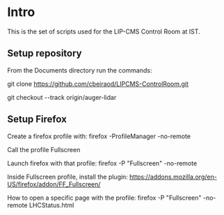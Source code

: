 # Intro

This is the set of scripts used for the LIP-CMS Control Room at IST.

## Setup repository

From the Documents directory run the commands:

git clone https://github.com/cbeiraod/LIPCMS-ControlRoom.git

git checkout --track origin/auger-lidar

## Setup Firefox

Create a firefox profile with: firefox -ProfileManager -no-remote

Call the profile Fullscreen

Launch firefox with that profile: firefox -P "Fullscreen" -no-remote

Inside Fullscreen profile, install the plugin: https://addons.mozilla.org/en-US/firefox/addon/FF_Fullscreen/

How to open a specific page with the profile: firefox -P "Fullscreen" -no-remote LHCStatus.html
